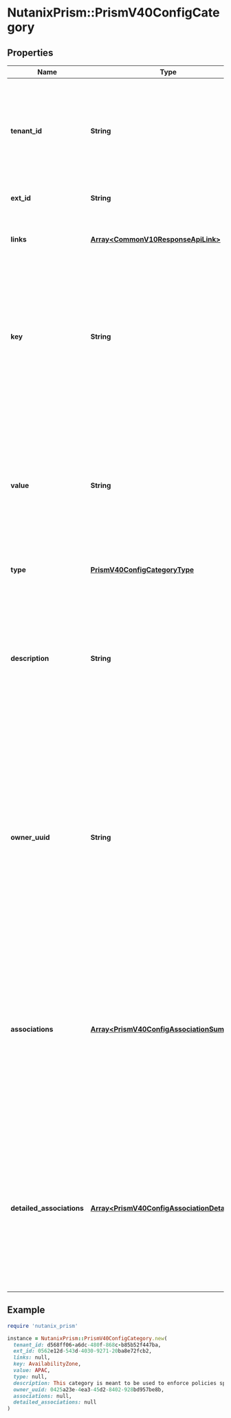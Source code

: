 # NutanixPrism::PrismV40ConfigCategory

## Properties

| Name | Type | Description | Notes |
| ---- | ---- | ----------- | ----- |
| **tenant_id** | **String** | A globally unique identifier that represents the tenant that owns this entity. The system automatically assigns it, and it and is immutable from an API consumer perspective (some use cases may cause this Id to change - For instance, a use case may require the transfer of ownership of the entity, but these cases are handled automatically on the server).  | [optional][readonly] |
| **ext_id** | **String** | A globally unique identifier of an instance that is suitable for external consumption.  | [optional][readonly] |
| **links** | [**Array&lt;CommonV10ResponseApiLink&gt;**](CommonV10ResponseApiLink.md) | A HATEOAS style link for the response.  Each link contains a user-friendly name identifying the link and an address for retrieving the particular resource.  | [optional][readonly] |
| **key** | **String** | The key of a category when it is represented in &#x60;key:value&#x60; format.  Constraints applicable when field is given in the payload during create and update: * A string of maxlength of 64 * Character at the start cannot be &#x60;$&#x60; * Character &#x60;/&#x60; is not allowed anywhere  It is a mandatory field in the payload of &#x60;createCategory&#x60; and &#x60;updateCategoryById&#x60; APIs.&lt;br&gt; This field can&#39;t be updated through &#x60;updateCategoryById&#x60; API.  |  |
| **value** | **String** | The value of a category when it is represented in &#x60;key:value&#x60; format.  Constraints applicable when the field is given in the payload during create and update: * A string of max length 64 * Character at the start cannot be &#x60;$&#x60; * Character &#x60;/&#x60; is not allowed anywhere  It is a mandatory input field in the payload of &#x60;createCategory&#x60; and &#x60;updateCategoryById&#x60; APIs.&lt;br&gt; This field can be updated through &#x60;updateCategoryById&#x60; API.&lt;br&gt; Updating the value will not change the extId of the category.  |  |
| **type** | [**PrismV40ConfigCategoryType**](PrismV40ConfigCategoryType.md) |  | [optional] |
| **description** | **String** | A string consisting of the description of the category as defined by the user.&lt;br&gt; Description can be optionally provided in the payload of &#x60;createCategory&#x60; and &#x60;updateCategoryById&#x60; APIs.&lt;br&gt; Description field can be updated through &#x60;updateCategoryById&#x60; API.&lt;br&gt; The server does not validate this value nor does it enforce the uniqueness or any other constraints.&lt;br&gt; It is the responsibility of the user to ensure that any semantic or syntactic constraints are retained when mutating this field.  | [optional] |
| **owner_uuid** | **String** | This field contains the UUID of a user who owns the category.&lt;br&gt; This field will be ignored if given in the payload of &#x60;createCategory&#x60; API. Hence, when a category is created, the logged-in user automatically becomes the owner of the category.&lt;br&gt; This field can be updated through &#x60;updateCategoryById&#x60; API, in which case, should be provided, UUID of a valid user is present in the system.&lt;br&gt; Validity of the user UUID can be checked by invoking the API: authn/users/{extId} in the &#39;Identity and Access Management&#39; or &#39;IAM&#39; namespace.&lt;br&gt; It is used for enabling RBAC access to self-owned categories.  | [optional] |
| **associations** | [**Array&lt;PrismV40ConfigAssociationSummary&gt;**](PrismV40ConfigAssociationSummary.md) | This field gives basic information about resources that are associated with the category.&lt;br&gt; The results present under this field summarize the counts of various kinds of resources associated with the category.&lt;br&gt; For more detailed information about the UUIDs of the resources, please look into the field &#x60;detailedAssociations&#x60;.&lt;br&gt; This field will be ignored, if given in the payload of &#x60;updateCategoryById&#x60; or &#x60;createCategory&#x60; APIs.&lt;br&gt; This field will not be present by default in &#x60;listCategories&#x60; API, unless the parameter $expand&#x3D;associations is present in the URL.  | [optional][readonly] |
| **detailed_associations** | [**Array&lt;PrismV40ConfigAssociationDetail&gt;**](PrismV40ConfigAssociationDetail.md) | This field gives detailed information about the resources which are associated with the category.&lt;br&gt; The results present under this field contain the UUIDs of the entities and policies of various kinds associated with the category.&lt;br&gt; This field will be ignored, if given in the payload of &#x60;updateCategoryById&#x60; or &#x60;createCategory&#x60; APIs.&lt;br&gt; This field will not be present by default in &#x60;listCategories&#x60; or &#x60;getCategoryById&#x60; APIs, unless the parameter $expand&#x3D;detailedAssociations is present in the URL.  | [optional][readonly] |

## Example

```ruby
require 'nutanix_prism'

instance = NutanixPrism::PrismV40ConfigCategory.new(
  tenant_id: d568ff06-a6dc-480f-868c-b85b52f447ba,
  ext_id: 0562e12d-543d-4030-9271-20ba8e72fcb2,
  links: null,
  key: AvailabilityZone,
  value: APAC,
  type: null,
  description: This category is meant to be used to enforce policies specific to availability zones.,
  owner_uuid: 0425a23e-4ea3-45d2-8402-928bd957be8b,
  associations: null,
  detailed_associations: null
)
```

